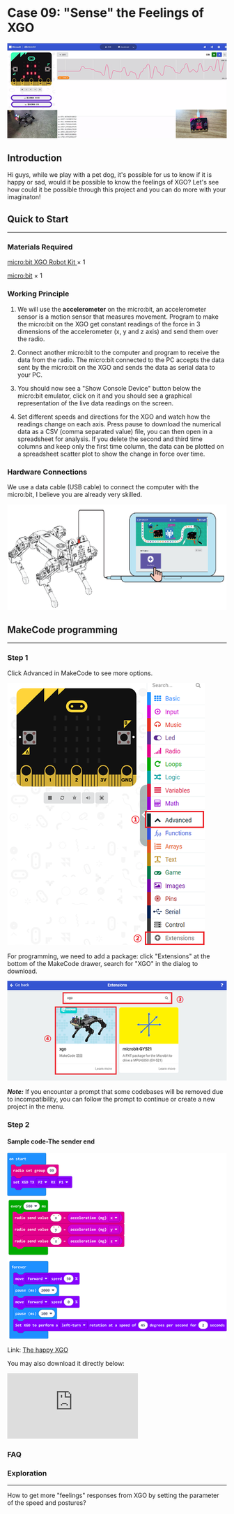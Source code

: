 # Case 09: "Sense" the Feelings of XGO

![](./images/xgo-9-01.png)

## Introduction

Hi guys, while we play with a pet dog, it's possible for us to know if it is happy or sad, would it be possible to know the feelings of XGO? Let's see how could it be possible through this project and you can do more with your imaginaton!

## Quick to Start
---
### Materials Required

[micro:bit XGO Robot Kit ](https://www.elecfreaks.com/micro-bit-xgo-robot-kit.html) × 1

[micro:bit](https://www.elecfreaks.com/bbc-micro-bit-board-for-coding-programming-microbit.html) × 1

### Working Principle

1. We will use the **accelerometer** on the micro:bit, an accelerometer sensor is a motion sensor that measures movement. Program to make the micro:bit on the XGO get constant readings of the force in 3 dimensions of the accelerometer (x, y and z axis) and send them over the radio.
2. Connect another micro:bit to the computer and program to receive the data from the radio. The micro:bit connected to the PC accepts the data sent by the micro:bit on the XGO and sends the data as serial data to your PC.
3. You should now see a "Show Console Device" button below the micro:bit emulator, click on it and you should see a graphical representation of the live data readings on the screen.

4. Set different speeds and directions for the XGO and watch how the readings change on each axis. Press pause to download the numerical data as a CSV (comma separated value) file, you can then open in a spreadsheet for analysis. If you delete the second and third time columns and keep only the first time column, the data can be plotted on a spreadsheet scatter plot to show the change in force over time.

### Hardware Connections

We use a data cable (USB cable) to connect the computer with the micro:bit, I believe you are already very skilled.

![](./images/microbit-xgo-robot-kit-22.png)

## MakeCode programming
---
### Step 1

Click Advanced in MakeCode to see more options.

![](./images/microbit-xgo-robot-kit-10.png)

For programming, we need to add a package: click "Extensions" at the bottom of the MakeCode drawer, search for "XGO" in the dialog to download.

![](./images/microbit-xgo-robot-kit-11.png)

***Note:*** If you encounter a prompt that some codebases will be removed due to incompatibility, you can follow the prompt to continue or create a new project in the menu.

### Step 2

#### Sample code-The sender end

![](./images/xgo-9-02.png)

Link: [The happy XGO](https://makecode.microbit.org/_JeRJmU3dj44r)

You may also download it directly below:

<div
    style={{
        position: 'relative',
        paddingBottom: '60%',
        overflow: 'hidden',
    }}
>
    <iframe
        src="https://makecode.microbit.org/_V4YJ2i9LkYoi"
        frameborder="0"
        sandbox="allow-popups allow-forms allow-scripts allow-same-origin"
        style={{
            position: 'absolute',
            width: '100%',
            height: '100%',
        }}
    />
</div>

#### Sample code-The recevier end

![](./images/xgo-9-03.png)

Link: [The program of the controller](https://makecode.microbit.org/_HFcRzH04KFv3)


You may also download it directly below:

<div
    style={{
        position: 'relative',
        paddingBottom: '60%',
        overflow: 'hidden',
    }}
>
    <iframe
        src="https://makecode.microbit.org/_V4YJ2i9LkYoi"
        frameborder="0"
        sandbox="allow-popups allow-forms allow-scripts allow-same-origin"
        style={{
            position: 'absolute',
            width: '100%',
            height: '100%',
        }}
    />
</div>

**Notice**：The "value" value represents the value of the three-dimensional acceleration vector modulus of XGO, and you don't need to go into it. This value expresses the speed of XGO running in a certain direction.

### Projects Display
---
<iframe width="560" height="315" src="https://www.youtube.com/embed/mjwsvOtxut4" title="YouTube video player" frameborder="0" allow="accelerometer; autoplay; clipboard-write; encrypted-media; gyroscope; picture-in-picture" allowfullscreen></iframe>

### FAQ

### Exploration
---
How to get more "feelings" responses from XGO by setting the parameter of the speed and postures?
